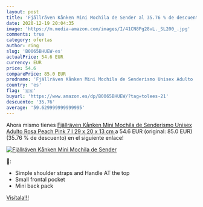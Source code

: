 ```yaml
---
layout: post
title: 'Fjällräven Kånken Mini Mochila de Sender al 35.76 % de descuento'
date: 2020-12-19 20:04:35
image: 'https://m.media-amazon.com/images/I/41CN8Pg28vL._SL200_.jpg'
comments: true
category: ofertas
author: ring
slug: 'B0065BHUEW-es'
actualPrice: 54.6 EUR
currency: EUR
price: 54.6
comparePrice: 85.0 EUR
prodname: 'Fjällräven Kånken Mini Mochila de Senderismo Unisex Adulto  Rosa  Peach Pink   7 l  29 x 20 x 13 cm '
country: 'es'
flag: '🇪🇸'
buyurl: 'https://www.amazon.es/dp/B0065BHUEW/?tag=tolees-21'
descuento: '35.76'
average: '59.629999999999995'
---
```


Ahora mismo tienes [Fjällräven Kånken Mini Mochila de Senderismo Unisex Adulto  Rosa  Peach Pink   7 l  29 x 20 x 13 cm ](https://www.amazon.es/dp/B0065BHUEW/?tag=tolees-21) a 54.6 EUR (original: 85.0 EUR) (35.76 %  de descuento) en el siguiente enlace!

[![Fjällräven Kånken Mini Mochila de Sender](https://m.media-amazon.com/images/I/41CN8Pg28vL._SL200_.jpg)](https://www.amazon.es/dp/B0065BHUEW/?tag=tolees-21)

🔎:

- Simple shoulder straps and Handle AT the top
- Small frontal pocket
- Mini back pack

[Visítala!!!](https://www.amazon.es/dp/B0065BHUEW/?tag=tolees-21)
